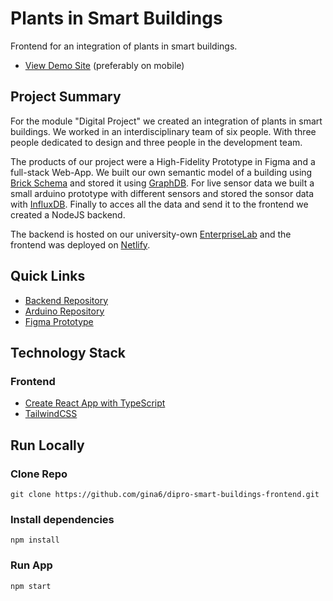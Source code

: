 # Plants in Smart Buildings

Frontend for an integration of plants in smart buildings.

- [View Demo Site](https://dipro-smart-building.netlify.app/) (preferably on mobile)

## Project Summary

For the module "Digital Project" we created an integration of plants in smart buildings. We worked in an interdisciplinary team of six people. With three people dedicated to design and three people in the development team.

The products of our project were a High-Fidelity Prototype in Figma and a full-stack Web-App. We built our own semantic model of a building using [Brick Schema](https://brickschema.org/) and stored it using [GraphDB](https://graphdb.ontotext.com/). For live sensor data we built a small arduino prototype with different sensors and stored the sonsor data with [InfluxDB](https://www.influxdata.com/). Finally to acces all the data and send it to the frontend we created a NodeJS backend.

The backend is hosted on our university-own [EnterpriseLab](https://eportal.enterpriselab.ch/) and the frontend was deployed on [Netlify](https://www.netlify.com/).

## Quick Links

- [Backend Repository](https://github.com/patriciqa/dipro-smart-gardening-backend)
- [Arduino Repository](https://github.com/domi-b/dipro-smart-buildings-arduino)
- [Figma Prototype](https://www.figma.com/proto/ohBlXQhGunPGbnQFVygLhO/DIPRO---Design-Konzept?node-id=738%3A8435&scaling=scale-down&page-id=609%3A2480&starting-point-node-id=738%3A8435&show-proto-sidebar=1)

## Technology Stack

### Frontend

- [Create React App with TypeScript](https://create-react-app.dev/docs/adding-typescript/)
- [TailwindCSS](https://tailwindcss.com/)

## Run Locally

### Clone Repo

```
git clone https://github.com/gina6/dipro-smart-buildings-frontend.git
```

### Install dependencies

```
npm install
```

### Run App

```
npm start
```
